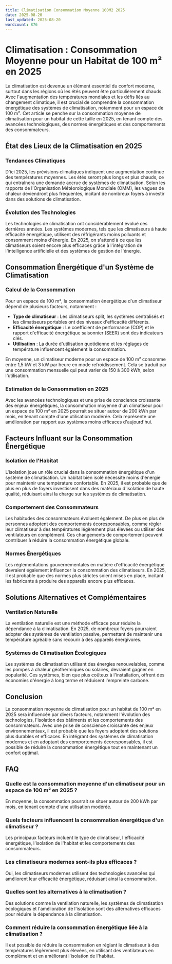 ```yaml
---
title: Climatisation Consommation Moyenne 100M2 2025
date: 2025-08-20
last_updated: 2025-08-20
wordcount: 876
---
```


# Climatisation : Consommation Moyenne pour un Habitat de 100 m² en 2025

La climatisation est devenue un élément essentiel du confort moderne, surtout dans les régions où les étés peuvent être particulièrement chauds. Avec l'augmentation des températures mondiales et les défis liés au changement climatique, il est crucial de comprendre la consommation énergétique des systèmes de climatisation, notamment pour un espace de 100 m². Cet article se penche sur la consommation moyenne de climatisation pour un habitat de cette taille en 2025, en tenant compte des avancées technologiques, des normes énergétiques et des comportements des consommateurs.

## État des Lieux de la Climatisation en 2025

### Tendances Climatiques

D'ici 2025, les prévisions climatiques indiquent une augmentation continue des températures moyennes. Les étés seront plus longs et plus chauds, ce qui entraînera une demande accrue de systèmes de climatisation. Selon les rapports de l'Organisation Météorologique Mondiale (OMM), les vagues de chaleur deviendront plus fréquentes, incitant de nombreux foyers à investir dans des solutions de climatisation.

### Évolution des Technologies

Les technologies de climatisation ont considérablement évolué ces dernières années. Les systèmes modernes, tels que les climatiseurs à haute efficacité énergétique, utilisent des réfrigérants moins polluants et consomment moins d'énergie. En 2025, on s'attend à ce que les climatiseurs soient encore plus efficaces grâce à l'intégration de l'intelligence artificielle et des systèmes de gestion de l'énergie.

## Consommation Énergétique d'un Système de Climatisation

### Calcul de la Consommation

Pour un espace de 100 m², la consommation énergétique d'un climatiseur dépend de plusieurs facteurs, notamment :

- **Type de climatiseur** : Les climatiseurs split, les systèmes centralisés et les climatiseurs portables ont des niveaux d'efficacité différents.
- **Efficacité énergétique** : Le coefficient de performance (COP) et le rapport d'efficacité énergétique saisonnier (SEER) sont des indicateurs clés.
- **Utilisation** : La durée d'utilisation quotidienne et les réglages de température influencent également la consommation.

En moyenne, un climatiseur moderne pour un espace de 100 m² consomme entre 1,5 kW et 3 kW par heure en mode refroidissement. Cela se traduit par une consommation mensuelle qui peut varier de 150 à 300 kWh, selon l'utilisation.

### Estimation de la Consommation en 2025

Avec les avancées technologiques et une prise de conscience croissante des enjeux énergétiques, la consommation moyenne d'un climatiseur pour un espace de 100 m² en 2025 pourrait se situer autour de 200 kWh par mois, en tenant compte d'une utilisation modérée. Cela représente une amélioration par rapport aux systèmes moins efficaces d'aujourd'hui.

## Facteurs Influant sur la Consommation Énergétique

### Isolation de l'Habitat

L'isolation joue un rôle crucial dans la consommation énergétique d'un système de climatisation. Un habitat bien isolé nécessite moins d'énergie pour maintenir une température confortable. En 2025, il est probable que de plus en plus de foyers investissent dans des matériaux d'isolation de haute qualité, réduisant ainsi la charge sur les systèmes de climatisation.

### Comportement des Consommateurs

Les habitudes des consommateurs évoluent également. De plus en plus de personnes adoptent des comportements écoresponsables, comme régler leur climatiseur à des températures légèrement plus élevées ou utiliser des ventilateurs en complément. Ces changements de comportement peuvent contribuer à réduire la consommation énergétique globale.

### Normes Énergétiques

Les réglementations gouvernementales en matière d'efficacité énergétique devraient également influencer la consommation des climatiseurs. En 2025, il est probable que des normes plus strictes soient mises en place, incitant les fabricants à produire des appareils encore plus efficaces.

## Solutions Alternatives et Complémentaires

### Ventilation Naturelle

La ventilation naturelle est une méthode efficace pour réduire la dépendance à la climatisation. En 2025, de nombreux foyers pourraient adopter des systèmes de ventilation passive, permettant de maintenir une température agréable sans recourir à des appareils énergivores.

### Systèmes de Climatisation Écologiques

Les systèmes de climatisation utilisant des énergies renouvelables, comme les pompes à chaleur géothermiques ou solaires, devraient gagner en popularité. Ces systèmes, bien que plus coûteux à l'installation, offrent des économies d'énergie à long terme et réduisent l'empreinte carbone.

## Conclusion

La consommation moyenne de climatisation pour un habitat de 100 m² en 2025 sera influencée par divers facteurs, notamment l'évolution des technologies, l'isolation des bâtiments et les comportements des consommateurs. Avec une prise de conscience croissante des enjeux environnementaux, il est probable que les foyers adoptent des solutions plus durables et efficaces. En intégrant des systèmes de climatisation modernes et en adoptant des comportements écoresponsables, il est possible de réduire la consommation énergétique tout en maintenant un confort optimal.

## FAQ

### Quelle est la consommation moyenne d'un climatiseur pour un espace de 100 m² en 2025 ?

En moyenne, la consommation pourrait se situer autour de 200 kWh par mois, en tenant compte d'une utilisation modérée.

### Quels facteurs influencent la consommation énergétique d'un climatiseur ?

Les principaux facteurs incluent le type de climatiseur, l'efficacité énergétique, l'isolation de l'habitat et les comportements des consommateurs.

### Les climatiseurs modernes sont-ils plus efficaces ?

Oui, les climatiseurs modernes utilisent des technologies avancées qui améliorent leur efficacité énergétique, réduisant ainsi la consommation.

### Quelles sont les alternatives à la climatisation ?

Des solutions comme la ventilation naturelle, les systèmes de climatisation écologiques et l'amélioration de l'isolation sont des alternatives efficaces pour réduire la dépendance à la climatisation.

### Comment réduire la consommation énergétique liée à la climatisation ?

Il est possible de réduire la consommation en réglant le climatiseur à des températures légèrement plus élevées, en utilisant des ventilateurs en complément et en améliorant l'isolation de l'habitat.
